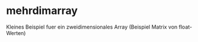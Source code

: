 # mehrdimarray
Kleines Beispiel fuer ein zweidimensionales Array (Beispiel Matrix von float-Werten)
